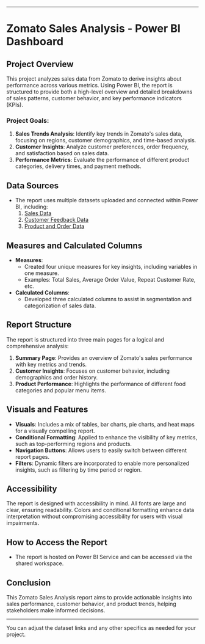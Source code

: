 
---

# Zomato Sales Analysis - Power BI Dashboard

## Project Overview
This project analyzes sales data from Zomato to derive insights about performance across various metrics. Using Power BI, the report is structured to provide both a high-level overview and detailed breakdowns of sales patterns, customer behavior, and key performance indicators (KPIs).

### Project Goals:
1. **Sales Trends Analysis**: Identify key trends in Zomato's sales data, focusing on regions, customer demographics, and time-based analysis.
2. **Customer Insights**: Analyze customer preferences, order frequency, and satisfaction based on sales data.
3. **Performance Metrics**: Evaluate the performance of different product categories, delivery times, and payment methods.

## Data Sources
- The report uses multiple datasets uploaded and connected within Power BI, including:
  1. [Sales Data](link_to_sales_dataset)
  2. [Customer Feedback Data](link_to_feedback_dataset)
  3. [Product and Order Data](link_to_product_order_dataset)

## Measures and Calculated Columns
- **Measures**: 
  - Created four unique measures for key insights, including variables in one measure.
  - Examples: Total Sales, Average Order Value, Repeat Customer Rate, etc.
- **Calculated Columns**: 
  - Developed three calculated columns to assist in segmentation and categorization of sales data.

## Report Structure
The report is structured into three main pages for a logical and comprehensive analysis:
1. **Summary Page**: Provides an overview of Zomato's sales performance with key metrics and trends.
2. **Customer Insights**: Focuses on customer behavior, including demographics and order history.
3. **Product Performance**: Highlights the performance of different food categories and popular menu items.

## Visuals and Features
- **Visuals**: Includes a mix of tables, bar charts, pie charts, and heat maps for a visually compelling report.
- **Conditional Formatting**: Applied to enhance the visibility of key metrics, such as top-performing regions and products.
- **Navigation Buttons**: Allows users to easily switch between different report pages.
- **Filters**: Dynamic filters are incorporated to enable more personalized insights, such as filtering by time period or region.

## Accessibility
The report is designed with accessibility in mind. All fonts are large and clear, ensuring readability. Colors and conditional formatting enhance data interpretation without compromising accessibility for users with visual impairments.

## How to Access the Report
- The report is hosted on Power BI Service and can be accessed via the shared workspace.

## Conclusion
This Zomato Sales Analysis report aims to provide actionable insights into sales performance, customer behavior, and product trends, helping stakeholders make informed decisions.

---

You can adjust the dataset links and any other specifics as needed for your project.
